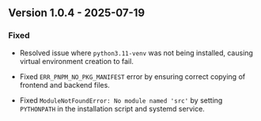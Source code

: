 ## Version 1.0.4 - 2025-07-19

### Fixed
- Resolved issue where `python3.11-venv` was not being installed, causing virtual environment creation to fail.




- Fixed `ERR_PNPM_NO_PKG_MANIFEST` error by ensuring correct copying of frontend and backend files.



- Fixed `ModuleNotFoundError: No module named 'src'` by setting `PYTHONPATH` in the installation script and systemd service.

